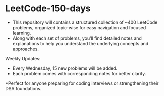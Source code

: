 # LeetCode-150-days
- This repository will contains a structured collection of ~400 LeetCode problems, organized topic-wise for easy navigation and focused learning.
- Along with each set of problems, you’ll find detailed notes and explanations to help you understand the underlying concepts and approaches.

Weekly Updates:
- Every Wednesday, 15 new problems will be added.
- Each problem comes with corresponding notes for better clarity.

*Perfect for anyone preparing for coding interviews or strengthening their DSA foundations.
